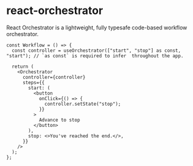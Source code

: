 # react-orchestrator

React Orchestrator is a lightweight, fully typesafe code-based workflow orchestrator.

```tsx
const Workflow = () => {
  const controller = useOrchestrator(["start", "stop"] as const, "start"); // `as const` is required to infer  throughout the app.

  return (
    <Orchestrator
      controller={controller}
      steps={{
        start: (
          <button
            onClick={() => {
              controller.setState("stop");
            }}
          >
            Advance to stop
          </button>
        ),
        stop: <>You've reached the end.</>,
      }}
    />
  );
};
```
